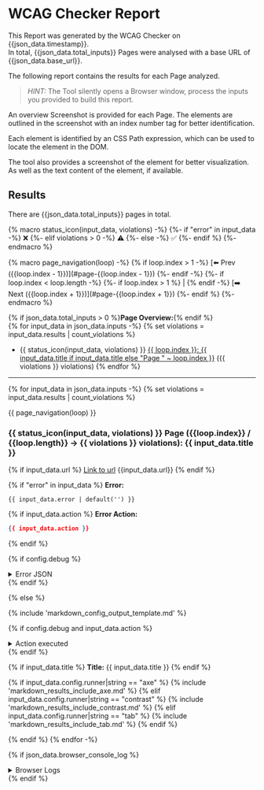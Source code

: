 # WCAG Checker Report

This Report was generated by the WCAG Checker on {{json_data.timestamp}}.    
In total, {{json_data.total_inputs}} Pages were analysed with a base URL of {{json_data.base_url}}.

The following report contains the results for each Page analyzed.

> _HINT:_ The Tool silently opens a Browser window, process the inputs you provided to build this report.        

An overview Screenshot is provided for each Page.
The elements are outlined in the screenshot with an index number tag for better identification.

Each element is identified by an CSS Path expression, which can be used to locate the element in the DOM.    

The tool also provides a screenshot of the element for better visualization. As well as the text content of the element, if available.    

## Results
There are {{json_data.total_inputs}} pages in total.

{% macro status_icon(input_data, violations) -%}
    {%- if "error" in input_data -%}
        ❌
    {%- elif violations > 0 -%}
        ⚠️
    {%- else -%}
        ✅
    {%- endif %}
{%- endmacro %}

{% macro page_navigation(loop) -%}
    {% if loop.index > 1 -%}
    [⬅️ Prev ({{loop.index - 1}})](#page-{{loop.index - 1}})
    {%- endif -%}
    {%- if loop.index < loop.length -%}
    {%- if loop.index > 1 %} | {% endif -%}
    [➡️ Next ({{loop.index + 1}})](#page-{{loop.index + 1}})
    {%- endif %}
{%- endmacro %}

{% if json_data.total_inputs > 0 %}**Page Overview:**{% endif %}  
{% for input_data in json_data.inputs -%}
{% set violations = input_data.results | count_violations %}
- {{ status_icon(input_data, violations) }} [{{ loop.index }}: {{ input_data.title if input_data.title else "Page " ~ loop.index }}](#page-{{input_data.index}}) ({{ violations }} violations)
{% endfor %}

---

{% for input_data in json_data.inputs -%}
{% set violations = input_data.results | count_violations %}

<a name="page-{{loop.index}}"></a>
{{ page_navigation(loop) }}

### {{ status_icon(input_data, violations) }} Page ({{loop.index}} / {{loop.length}} → {{ violations }} violations): {{ input_data.title }}

{% if input_data.url %}
[Link to url]({{input_data.url}})
{{input_data.url}}
{% endif %}

{% if "error" in input_data %}
**Error:**

```text
{{ input_data.error | default('') }}
```

{% if input_data.action %}
**Error Action:**

```json
{{ input_data.action }}
```
{% endif %}

{% if config.debug %}
<section>
<details>
<summary>Error JSON</summary>

```json
{{ input_data }}
```

</details>
</section>
{% endif %}

{% else %}

{% include 'markdown_config_output_template.md' %}

{% if config.debug and input_data.action %}
<section>
<details>
<summary>Action executed</summary>

```json
{{ input_data.action | default('') }}
```

</details>
</section>
{% endif %}

{% if input_data.title %}
**Title:** {{ input_data.title }}
{% endif %}

{% if input_data.config.runner|string == "axe" %}
{% include 'markdown_results_include_axe.md' %}
{% elif input_data.config.runner|string == "contrast" %}
{% include 'markdown_results_include_contrast.md' %}
{% elif input_data.config.runner|string == "tab" %}
{% include 'markdown_results_include_tab.md' %}
{% endif %}

{% endif %}
{% endfor -%}

{% if json_data.browser_console_log %}
<section>
<details>
<summary>Browser Logs</summary>

| Time | Level | Message       |
|------|-------|---------------|
{% for log in json_data.browser_console_log -%}
| {{ log.timestamp | datetimeformat("%Y-%m-%d %H:%M:%S") }} | {{ log.level }} | {{ log.text | replace('|', '\\|') | e }} |
{% endfor %}

</details>
</section>
{% endif %}
